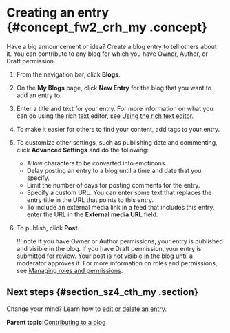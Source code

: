 # Creating an entry {#concept_fw2_crh_my .concept}

Have a big announcement or idea? Create a blog entry to tell others about it. You can contribute to any blog for which you have Owner, Author, or Draft permission.

1.  From the navigation bar, click **Blogs**.
2.  On the **My Blogs** page, click **New Entry** for the blog that you want to add an entry to.
3.  Enter a title and text for your entry. For more information on what you can do using the rich text editor, see [Using the rich text editor](../eucommon/eucommon_ckeditor.md).
4.  To make it easier for others to find your content, add tags to your entry.
5.  To customize other settings, such as publishing date and commenting, click **Advanced Settings** and do the following:
    -   Allow characters to be converted into emoticons.
    -   Delay posting an entry to a blog until a time and date that you specify.
    -   Limit the number of days for posting comments for the entry.
    -   Specify a custom URL. You can enter some text that replaces the entry title in the URL that points to this entry.
    -   To include an external media link in a feed that includes this entry, enter the URL in the **External media URL** field.
6.  To publish, click **Post**.

    !!! note
    If you have Owner or Author permissions, your entry is published and visible in the blog. If you have Draft permission, your entry is submitted for review. Your post is not visible in the blog until a moderator approves it. For more information on roles and permissions, see [Managing roles and permissions](c_blogs_roles.md).


## Next steps {#section_sz4_cth_my .section}

Change your mind? Learn how to [edit or delete an entry](t_blog_entry_edit.md).

**Parent topic:**[Contributing to a blog](../blogs/c_welcome_blogs.md)

